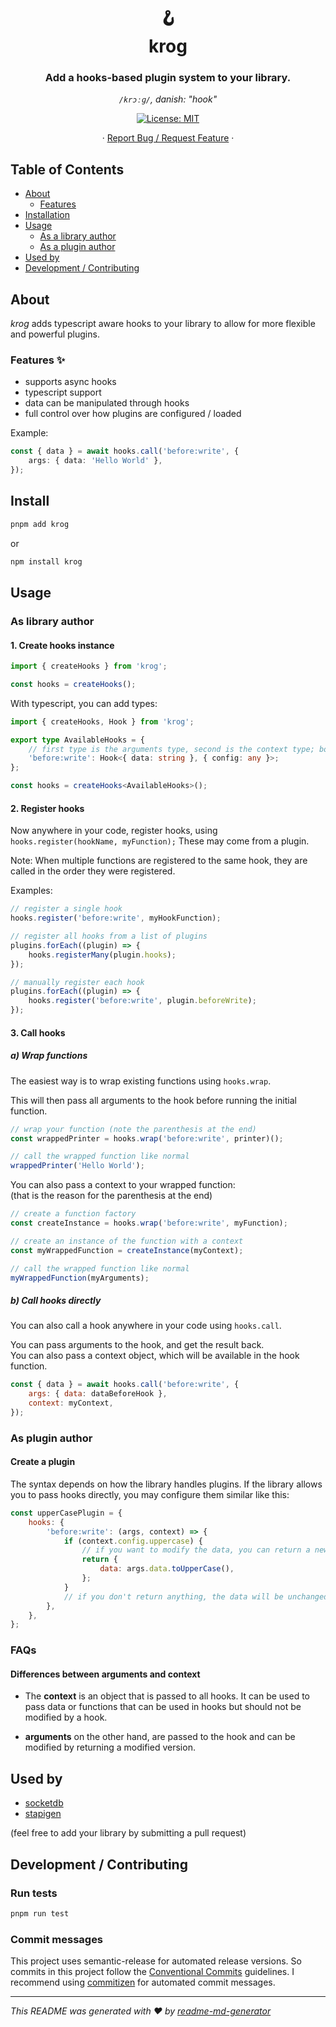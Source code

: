 <h1 align="center">🪝 <br/>krog</h1>
<h3 align="center">Add a hooks-based plugin system to your library.</h3>
<p align="center"><i><code>/krɔːɡ/</code>, danish: "hook"</i></p>
<p align="center">
  <a href="#" target="_blank">
    <img alt="License: MIT" src="https://img.shields.io/badge/License-MIT-yellow.svg" />
  </a>
</p>
<p align="center">
  ·
  <a href="https://github.com/TimoBechtel/krog/issues">Report Bug / Request Feature</a>
  ·
</p>

## Table of Contents

- [About](#About)
  - [Features](#Features)
- [Installation](#Install)
- [Usage](#Usage)
  - [As a library author](#As-a-library-author)
  - [As a plugin author](#As-a-plugin-author)
- [Used by](#Used-by)
- [Development / Contributing](#Development-Contributing)

## About

_krog_ adds typescript aware hooks to your library to allow for more flexible and powerful plugins.

### Features ✨

- supports async hooks
- typescript support
- data can be manipulated through hooks
- full control over how plugins are configured / loaded

Example:

```typescript
const { data } = await hooks.call('before:write', {
	args: { data: 'Hello World' },
});
```

## Install

```sh
pnpm add krog
```

or

```sh
npm install krog
```

## Usage

### As library author

#### 1. Create hooks instance

```js
import { createHooks } from 'krog';

const hooks = createHooks();
```

With typescript, you can add types:

```ts
import { createHooks, Hook } from 'krog';

export type AvailableHooks = {
	// first type is the arguments type, second is the context type; both are optional
	'before:write': Hook<{ data: string }, { config: any }>;
};

const hooks = createHooks<AvailableHooks>();
```

#### 2. Register hooks

Now anywhere in your code, register hooks, using `hooks.register(hookName, myFunction);` These may come from a plugin.

Note: When multiple functions are registered to the same hook, they are called in the order they were registered.

Examples:

```js
// register a single hook
hooks.register('before:write', myHookFunction);
```

```js
// register all hooks from a list of plugins
plugins.forEach((plugin) => {
	hooks.registerMany(plugin.hooks);
});
```

```js
// manually register each hook
plugins.forEach((plugin) => {
	hooks.register('before:write', plugin.beforeWrite);
});
```

#### 3. Call hooks

##### a) Wrap functions

The easiest way is to wrap existing functions using `hooks.wrap`.

This will then pass all arguments to the hook before running the initial function.

```js
// wrap your function (note the parenthesis at the end)
const wrappedPrinter = hooks.wrap('before:write', printer)();

// call the wrapped function like normal
wrappedPrinter('Hello World');
```

You can also pass a context to your wrapped function:  
(that is the reason for the parenthesis at the end)

```js
// create a function factory
const createInstance = hooks.wrap('before:write', myFunction);

// create an instance of the function with a context
const myWrappedFunction = createInstance(myContext);

// call the wrapped function like normal
myWrappedFunction(myArguments);
```

##### b) Call hooks directly

You can also call a hook anywhere in your code using `hooks.call`.

You can pass arguments to the hook, and get the result back.  
You can also pass a context object, which will be available in the hook function.

```js
const { data } = await hooks.call('before:write', {
	args: { data: dataBeforeHook },
	context: myContext,
});
```

### As plugin author

#### Create a plugin

The syntax depends on how the library handles plugins. If the library allows you to pass hooks directly, you may configure them similar like this:

```js
const upperCasePlugin = {
	hooks: {
		'before:write': (args, context) => {
			if (context.config.uppercase) {
				// if you want to modify the data, you can return a new args object (context cannot be modified)
				return {
					data: args.data.toUpperCase(),
				};
			}
			// if you don't return anything, the data will be unchanged
		},
	},
};
```

### FAQs

#### Differences between arguments and context

- The **context** is an object that is passed to all hooks. It can be used to pass data or functions that can be used in hooks but should not be modified by a hook.

- **arguments** on the other hand, are passed to the hook and can be modified by returning a modified version.

## Used by

- [socketdb](https://github.com/TimoBechtel/socketdb)
- [stapigen](https://github.com/TimoBechtel/stapigen)

(feel free to add your library by submitting a pull request)

## Development / Contributing

### Run tests

```sh
pnpm run test
```

### Commit messages

This project uses semantic-release for automated release versions. So commits in this project follow the [Conventional Commits](https://www.conventionalcommits.org/en/v1.0.0-beta.2/) guidelines. I recommend using [commitizen](https://github.com/commitizen/cz-cli) for automated commit messages.

---

_This README was generated with ❤️ by [readme-md-generator](https://github.com/kefranabg/readme-md-generator)_
